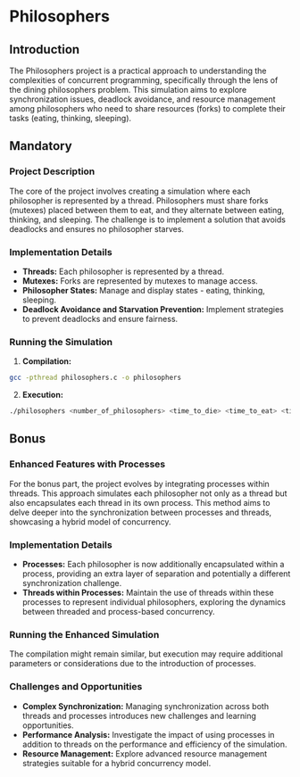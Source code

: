 
# Philosophers

## Introduction

The Philosophers project is a practical approach to understanding the complexities of concurrent programming, specifically through the lens of the dining philosophers problem. This simulation aims to explore synchronization issues, deadlock avoidance, and resource management among philosophers who need to share resources (forks) to complete their tasks (eating, thinking, sleeping).

## Mandatory

### Project Description

The core of the project involves creating a simulation where each philosopher is represented by a thread. Philosophers must share forks (mutexes) placed between them to eat, and they alternate between eating, thinking, and sleeping. The challenge is to implement a solution that avoids deadlocks and ensures no philosopher starves.

### Implementation Details

-   **Threads:** Each philosopher is represented by a thread.
-   **Mutexes:** Forks are represented by mutexes to manage access.
-   **Philosopher States:** Manage and display states - eating, thinking, sleeping.
-   **Deadlock Avoidance and Starvation Prevention:** Implement strategies to prevent deadlocks and ensure fairness.

### Running the Simulation

1.  **Compilation:**


```bash
gcc -pthread philosophers.c -o philosophers
```

2.  **Execution:**

```bash
./philosophers <number_of_philosophers> <time_to_die> <time_to_eat> <time_to_sleep> [number_of_times_each_philosopher_must_eat]
```

## Bonus

### Enhanced Features with Processes

For the bonus part, the project evolves by integrating processes within threads. This approach simulates each philosopher not only as a thread but also encapsulates each thread in its own process. This method aims to delve deeper into the synchronization between processes and threads, showcasing a hybrid model of concurrency.

### Implementation Details

-   **Processes:** Each philosopher is now additionally encapsulated within a process, providing an extra layer of separation and potentially a different synchronization challenge.
-   **Threads within Processes:** Maintain the use of threads within these processes to represent individual philosophers, exploring the dynamics between threaded and process-based concurrency.

### Running the Enhanced Simulation

The compilation might remain similar, but execution may require additional parameters or considerations due to the introduction of processes.

### Challenges and Opportunities

-   **Complex Synchronization:** Managing synchronization across both threads and processes introduces new challenges and learning opportunities.
-   **Performance Analysis:** Investigate the impact of using processes in addition to threads on the performance and efficiency of the simulation.
-   **Resource Management:** Explore advanced resource management strategies suitable for a hybrid concurrency model.
